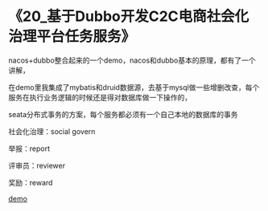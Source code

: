 # 《20_基于Dubbo开发C2C电商社会化治理平台任务服务》

nacos+dubbo整合起来的一个demo，nacos和dubbo基本的原理，都有了一个讲解，

在demo里我集成了mybatis和druid数据源，去基于mysql做一些增删改查，每个服务在执行业务逻辑的时候还是得对数据库做一下操作的，

seata分布式事务的方案，每个服务都必须有一个自己本地的数据库的事务

社会化治理：social govern

举报：report

评审员：reviewer

奖励：reward

[demo](demo/22/c2c-social-govern.zip)

